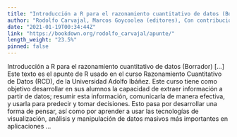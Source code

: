 ```yaml
---
title: "Introducción a R para el razonamiento cuantitativo de datos (Borrador)"
author: "Rodolfo Carvajal, Marcos Goycoolea (editores), Con contribuciones de Ismael Valdés, YYY, y de todo el equipo de profesores del curso Razonamiento Cuantitativo de Datos, dictado en la Universidad Adolfo Ibáñez."
date: "2021-01-19T00:34:44Z"
link: "https://bookdown.org/rodolfo_carvajal/apunte/"
length_weight: "23.5%"
pinned: false
---
```


Introducción a R para el razonamiento cuantitativo de datos (Borrador) [...] Este texto es el apunte de R usado en el curso Razonamiento Cuantitativo de Datos (RCD), de la Universidad Adolfo Ibáñez. Este curso tiene como objetivo desarrollar en sus alumnos la capacidad de extraer información a partir de datos; resumir esta información, comunicarla de manera efectiva, y usarla para predecir y tomar decisiones. Esto pasa por desarrollar una forma de pensar, así como por aprender a usar las tecnologías de visualización, análisis y manipulación de datos masivos más importantes en aplicaciones ...
